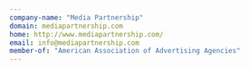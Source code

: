 ```yaml
---
company-name: "Media Partnership"
domain: mediapartnership.com
home: http://www.mediapartnership.com/
email: info@mediapartnership.com
member-of: "American Association of Advertising Agencies"
---
```




